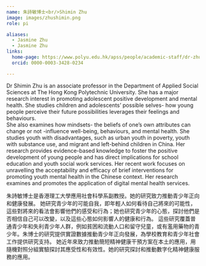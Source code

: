 ```yaml
---
name: 朱詩敏博士<br/>Shimin Zhu
image: images/zhushimin.png
role: pi

aliases:
  - Jasmine Zhu
  - Jasmine Zhu
links:
  home-page: https://www.polyu.edu.hk/apss/people/academic-staff/dr-zhu-shimin/
  orcid: 0000-0003-3428-0234

---
```


Dr Shimin Zhu is an associate professor in the Department of Applied Social Sciences at The Hong Kong Polytechnic University. She has a major research interest in promoting adolescent positive development and mental health. 
She studies children and adolescents’ possible selves- how young people perceive their future possibilities leverages their feelings and behaviours.  
She also examines how mindsets- the beliefs of one’s own attributes can change or not -influence well-being, behaviours, and mental health. 
She studies youth with disadvantages, such as urban youth in poverty, youth with substance use, and migrant and left-behind children in China. 
Her research provides evidence-based knowledge to foster the positive development of young people and has direct implications for school education and youth social work services.
Her recent work focuses on unravelling the acceptability and efficacy of brief interventions for promoting youth mental health in the Chinese context. 
Her research examines and promotes the application of digital mental health services.

朱詩敏博士是香港理工大學應用社會科學系副教授。她的研究致力推動青少年正向和健康發展。
她研究青少年的可能自我，即年輕人如何看待自己將來的可能性，這些對將來的看法會影響他們的感受和行為；她也研究青少年的心態，探討他們是否相信自己可以改變，以及這些心態如何影響人的健康和行為。
這些研究覆蓋普通青少年和失利青少年人群，例如貧困和流動人口和留守兒童，或有濫用藥物的青少年。朱博士的研究提供實證數據推動青少年正向發展，為學校教育和青少年社會工作提供研究支持。
她近年來致力推動簡短精神健康干預方案在本土的應用，用隨機對照分組實驗探討其應受性和有效性。她的研究探討和推動數字化精神健康服務的應用。

